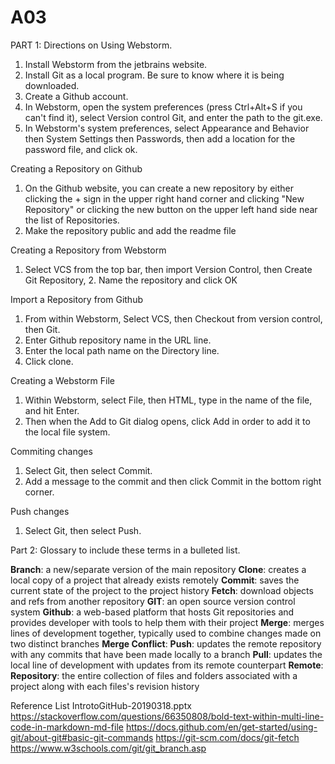 # A03
PART 1: Directions on Using Webstorm.
1. Install Webstorm from the jetbrains website.
2. Install Git as a local program. Be sure to know where it is being downloaded.
3. Create a Github account.
4. In Webstorm, open the system preferences (press Ctrl+Alt+S if you can't find it), select Version control Git, and enter the path to the git.exe.
5. In Webstorm's system preferences, select Appearance and Behavior then System Settings then Passwords, then add a location for the password file, and click ok.

Creating a Repository on Github
1. On the Github website, you can create a new repository by either clicking the + sign in the upper right hand corner and clicking "New Repository" or clicking the new button on the upper left hand side near the list of Repositories.
2. Make the repository public and add the readme file

Creating a Repository from Webstorm
1. Select VCS from the top bar, then import Version Control, then Create Git Repository, 2. Name the repository and click OK

Import a Repository from Github
1. From within Webstorm, Select VCS, then Checkout from version control, then Git.
2. Enter Github repository name in the URL line.
3. Enter the local path name on the Directory line.
4. Click clone.

Creating a Webstorm File
1. Within Webstorm, select File, then HTML, type in the name of the file, and hit Enter.
2. Then when the Add to Git dialog opens, click Add in order to add it to the local file system.

Commiting changes
1. Select Git, then select Commit.
2. Add a message to the commit and then click Commit in the bottom right corner.

Push changes
1. Select Git, then select Push.


Part 2: Glossary to include these terms in a bulleted list.

**Branch**: a new/separate version of the main repository
**Clone**: creates a local copy of a project that already exists remotely
**Commit**: saves the current state of the project to the project history
**Fetch**: download objects and refs from another repository
**GIT**: an open source version control system
**Github**: a web-based platform that hosts Git repositories and provides developer with tools to help them with their project
**Merge**: merges lines of development together, typically used to combine changes made on two distinct branches
**Merge Conflict**:
**Push**: updates the remote repository with any commits that have been made locally to a branch
**Pull**: updates the local line of development with updates from its remote counterpart
**Remote**:
**Repository**: the entire collection of files and folders associated with a project along with each files's revision history

Reference List
IntrotoGitHub-20190318.pptx
https://stackoverflow.com/questions/66350808/bold-text-within-multi-line-code-in-markdown-md-file
https://docs.github.com/en/get-started/using-git/about-git#basic-git-commands
https://git-scm.com/docs/git-fetch
https://www.w3schools.com/git/git_branch.asp

